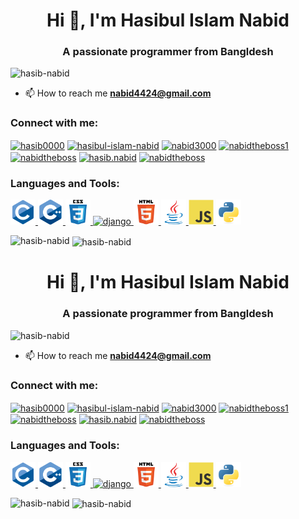 <h1 align="center">Hi 👋, I'm Hasibul Islam Nabid</h1>
<h3 align="center">A passionate programmer from Bangldesh</h3>

<p align="left"> <img src="https://komarev.com/ghpvc/?username=hasib-nabid&label=Profile%20views&color=0e75b6&style=flat" alt="hasib-nabid" /> </p>

- 📫 How to reach me **nabid4424@gmail.com**

<h3 align="left">Connect with me:</h3>
<p align="left">
<a href="https://twitter.com/hasib0000" target="blank"><img align="center" src="https://raw.githubusercontent.com/rahuldkjain/github-profile-readme-generator/master/src/images/icons/Social/twitter.svg" alt="hasib0000" height="30" width="40" /></a>
<a href="https://linkedin.com/in/hasibul-islam-nabid" target="blank"><img align="center" src="https://raw.githubusercontent.com/rahuldkjain/github-profile-readme-generator/master/src/images/icons/Social/linked-in-alt.svg" alt="hasibul-islam-nabid" height="30" width="40" /></a>
<a href="https://fb.com/nabid3000" target="blank"><img align="center" src="https://raw.githubusercontent.com/rahuldkjain/github-profile-readme-generator/master/src/images/icons/Social/facebook.svg" alt="nabid3000" height="30" width="40" /></a>
<a href="https://www.codechef.com/users/nabidtheboss1" target="blank"><img align="center" src="https://cdn.jsdelivr.net/npm/simple-icons@3.1.0/icons/codechef.svg" alt="nabidtheboss1" height="30" width="40" /></a>
<a href="https://www.hackerrank.com/nabidtheboss" target="blank"><img align="center" src="https://raw.githubusercontent.com/rahuldkjain/github-profile-readme-generator/master/src/images/icons/Social/hackerrank.svg" alt="nabidtheboss" height="30" width="40" /></a>
<a href="https://codeforces.com/profile/hasib.nabid" target="blank"><img align="center" src="https://raw.githubusercontent.com/rahuldkjain/github-profile-readme-generator/master/src/images/icons/Social/codeforces.svg" alt="hasib.nabid" height="30" width="40" /></a>
<a href="https://www.leetcode.com/nabidtheboss" target="blank"><img align="center" src="https://raw.githubusercontent.com/rahuldkjain/github-profile-readme-generator/master/src/images/icons/Social/leet-code.svg" alt="nabidtheboss" height="30" width="40" /></a>
</p>

<h3 align="left">Languages and Tools:</h3>
<p align="left"> <a href="https://www.cprogramming.com/" target="_blank" rel="noreferrer"> <img src="https://raw.githubusercontent.com/devicons/devicon/master/icons/c/c-original.svg" alt="c" width="40" height="40"/> </a> <a href="https://www.w3schools.com/cpp/" target="_blank" rel="noreferrer"> <img src="https://raw.githubusercontent.com/devicons/devicon/master/icons/cplusplus/cplusplus-original.svg" alt="cplusplus" width="40" height="40"/> </a> <a href="https://www.w3schools.com/css/" target="_blank" rel="noreferrer"> <img src="https://raw.githubusercontent.com/devicons/devicon/master/icons/css3/css3-original-wordmark.svg" alt="css3" width="40" height="40"/> </a> <a href="https://www.djangoproject.com/" target="_blank" rel="noreferrer"> <img src="https://cdn.worldvectorlogo.com/logos/django.svg" alt="django" width="40" height="40"/> </a> <a href="https://www.w3.org/html/" target="_blank" rel="noreferrer"> <img src="https://raw.githubusercontent.com/devicons/devicon/master/icons/html5/html5-original-wordmark.svg" alt="html5" width="40" height="40"/> </a> <a href="https://www.java.com" target="_blank" rel="noreferrer"> <img src="https://raw.githubusercontent.com/devicons/devicon/master/icons/java/java-original.svg" alt="java" width="40" height="40"/> </a> <a href="https://developer.mozilla.org/en-US/docs/Web/JavaScript" target="_blank" rel="noreferrer"> <img src="https://raw.githubusercontent.com/devicons/devicon/master/icons/javascript/javascript-original.svg" alt="javascript" width="40" height="40"/> </a> <a href="https://www.python.org" target="_blank" rel="noreferrer"> <img src="https://raw.githubusercontent.com/devicons/devicon/master/icons/python/python-original.svg" alt="python" width="40" height="40"/> </a> </p>

<p><img align="left" src="https://github-readme-stats.vercel.app/api/top-langs?username=hasib-nabid&show_icons=true&locale=en&layout=compact" alt="hasib-nabid" /></p>

<p>&nbsp;<img align="center" src="https://github-readme-stats.vercel.app/api?username=hasib-nabid&show_icons=true&locale=en" alt="hasib-nabid" /></p>
<h1 align="center">Hi 👋, I'm Hasibul Islam Nabid</h1>
<h3 align="center">A passionate programmer from Bangldesh</h3>

<p align="left"> <img src="https://komarev.com/ghpvc/?username=hasib-nabid&label=Profile%20views&color=0e75b6&style=flat" alt="hasib-nabid" /> </p>

- 📫 How to reach me **nabid4424@gmail.com**

<h3 align="left">Connect with me:</h3>
<p align="left">
<a href="https://twitter.com/hasib0000" target="blank"><img align="center" src="https://raw.githubusercontent.com/rahuldkjain/github-profile-readme-generator/master/src/images/icons/Social/twitter.svg" alt="hasib0000" height="30" width="40" /></a>
<a href="https://linkedin.com/in/hasibul-islam-nabid" target="blank"><img align="center" src="https://raw.githubusercontent.com/rahuldkjain/github-profile-readme-generator/master/src/images/icons/Social/linked-in-alt.svg" alt="hasibul-islam-nabid" height="30" width="40" /></a>
<a href="https://fb.com/nabid3000" target="blank"><img align="center" src="https://raw.githubusercontent.com/rahuldkjain/github-profile-readme-generator/master/src/images/icons/Social/facebook.svg" alt="nabid3000" height="30" width="40" /></a>
<a href="https://www.codechef.com/users/nabidtheboss1" target="blank"><img align="center" src="https://cdn.jsdelivr.net/npm/simple-icons@3.1.0/icons/codechef.svg" alt="nabidtheboss1" height="30" width="40" /></a>
<a href="https://www.hackerrank.com/nabidtheboss" target="blank"><img align="center" src="https://raw.githubusercontent.com/rahuldkjain/github-profile-readme-generator/master/src/images/icons/Social/hackerrank.svg" alt="nabidtheboss" height="30" width="40" /></a>
<a href="https://codeforces.com/profile/hasib.nabid" target="blank"><img align="center" src="https://raw.githubusercontent.com/rahuldkjain/github-profile-readme-generator/master/src/images/icons/Social/codeforces.svg" alt="hasib.nabid" height="30" width="40" /></a>
<a href="https://www.leetcode.com/nabidtheboss" target="blank"><img align="center" src="https://raw.githubusercontent.com/rahuldkjain/github-profile-readme-generator/master/src/images/icons/Social/leet-code.svg" alt="nabidtheboss" height="30" width="40" /></a>
</p>

<h3 align="left">Languages and Tools:</h3>
<p align="left"> <a href="https://www.cprogramming.com/" target="_blank" rel="noreferrer"> <img src="https://raw.githubusercontent.com/devicons/devicon/master/icons/c/c-original.svg" alt="c" width="40" height="40"/> </a> <a href="https://www.w3schools.com/cpp/" target="_blank" rel="noreferrer"> <img src="https://raw.githubusercontent.com/devicons/devicon/master/icons/cplusplus/cplusplus-original.svg" alt="cplusplus" width="40" height="40"/> </a> <a href="https://www.w3schools.com/css/" target="_blank" rel="noreferrer"> <img src="https://raw.githubusercontent.com/devicons/devicon/master/icons/css3/css3-original-wordmark.svg" alt="css3" width="40" height="40"/> </a> <a href="https://www.djangoproject.com/" target="_blank" rel="noreferrer"> <img src="https://cdn.worldvectorlogo.com/logos/django.svg" alt="django" width="40" height="40"/> </a> <a href="https://www.w3.org/html/" target="_blank" rel="noreferrer"> <img src="https://raw.githubusercontent.com/devicons/devicon/master/icons/html5/html5-original-wordmark.svg" alt="html5" width="40" height="40"/> </a> <a href="https://www.java.com" target="_blank" rel="noreferrer"> <img src="https://raw.githubusercontent.com/devicons/devicon/master/icons/java/java-original.svg" alt="java" width="40" height="40"/> </a> <a href="https://developer.mozilla.org/en-US/docs/Web/JavaScript" target="_blank" rel="noreferrer"> <img src="https://raw.githubusercontent.com/devicons/devicon/master/icons/javascript/javascript-original.svg" alt="javascript" width="40" height="40"/> </a> <a href="https://www.python.org" target="_blank" rel="noreferrer"> <img src="https://raw.githubusercontent.com/devicons/devicon/master/icons/python/python-original.svg" alt="python" width="40" height="40"/> </a> </p>

<p><img align="left" src="https://github-readme-stats.vercel.app/api/top-langs?username=hasib-nabid&show_icons=true&locale=en&layout=compact" alt="hasib-nabid" /></p>

<p>&nbsp;<img align="center" src="https://github-readme-stats.vercel.app/api?username=hasib-nabid&show_icons=true&locale=en" alt="hasib-nabid" /></p>
